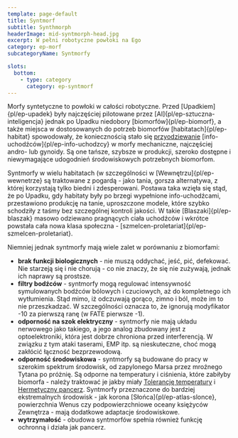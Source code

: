 ```yaml
---
template: page-default
title: Syntmorf
subtitle: Synthmorph
headerImage: mid-syntmorph-head.jpg
excerpt: W pełni robotyczne powłoki na Ego
category: ep-morf
subcategoryName: Syntmorfy

slots:
  bottom:
    - type: category
      category: ep-syntmorf
---
```

Morfy syntetyczne to powłoki w całości robotyczne. Przed [Upadkiem]{pl/ep-upadek} były najczęściej pilotowane przez [AI]{pl/ep-sztuczna-inteligencja} jednak po Upadku niedobory [biomorfów]{pl/ep-biomorf}, a także miejsca w dostosowanych do potrzeb biomorfów [habitatach]{pl/ep-habitat} spowodowały, że koniecznością stało się [przyodziewanie](#) [info-uchodźców]{pl/ep-info-uchodzcy} w morfy mechaniczne, najczęściej andro- lub gynoidy. Są one tańsze, szybsze w produkcji, szeroko dostępne i niewymagające udogodnień środowiskowych potrzebnych biomorfom.

Syntmorfy w wielu habitatach (w szczególności w [Wewnętrzu]{pl/ep-wewnetrze} są traktowane z pogardą - jako tania, gorsza alternatywa, z której korzystają tylko biedni i zdesperowani. Postawa taka wzięła się stąd, że po Upadku, gdy habitaty były po brzegi wypełnione info-uchodźcami, przestawiono produkcję na tanie, uproszczone modele, które szybko schodziły z taśmy bez szczególnej kontroli jakości. W takie [Blaszaki]{pl/ep-blaszak} masowo odziewano pragnących ciała uchodźców i wkrótce powstała cała nowa klasa społeczna - [szmelcen-proletariat]{pl/ep-szmelcen-proletariat}.

Niemniej jednak syntmorfy mają wiele zalet w porównaniu z biomorfami:

*   **brak funkcji biologicznych** - nie muszą oddychać, jeść, pić, defekować. Nie starzeją się i nie chorują - co nie znaczy, że się nie zużywają, jednak ich naprawy są prostsze.
*   **filtry bodźców** - syntmorfy mogą regulować intensywność symulowanych bodźców bólowych i czuciowych, aż do kompletnego ich wytłumienia. Stąd mimo, iż odczuwają gorąco, zimno i ból, może im to nie przeszkadzać. W szczególności oznacza to, że ignorują modyfikator -10 za pierwszą ranę (w FATE pierwsze -1).
*   **odporność na szok elektryczny** - syntmorfy nie mają układu nerwowego jako takiego, a jego analog zbudowany jest z optoelektroniki, która jest dobrze chroniona przed interferencją. W związku z tym ataki taserami, EMP itp. są nieskuteczne, choć mogą zakłócić łączność bezprzewodową.
*   **odporność środowiskowa** - syntmorfy są budowane do pracy w szerokim spektrum środowisk, od zapylonego Marsa przez mroźnego Tytana po próżnię. Są odporne na temperatury i ciśnienia, które zabiłyby biomorfa - należy traktować je jakby miały [Tolerancję temperatury](Tolerancja+temperaury) i [Hermetyczny pancerz](Hermetyczny+pancerz). Syntmorfy przeznaczone do bardziej ekstremalnych środowisk - jak korona [Słońca]{pl/ep-atlas-slonce}, powierzchnia Wenus czy podpowierzchniowe oceany księżyców Zewnętrza - mają dodatkowe adaptacje środowiskowe.
*   **wytrzymałość** - obudowa syntmorfów spełnia również funkcję ochronną i działa jak pancerz.